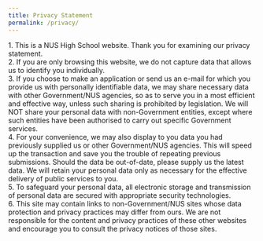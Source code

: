 ```yaml
---
title: Privacy Statement
permalink: /privacy/
---
```

1\.  This is a NUS High School website. Thank you for examining our privacy statement.<br>
2\.  If you are only browsing this website, we do not capture data that allows us to identify you individually.<br>
3\.  If you choose to make an application or send us an e-mail for which you provide us with personally identifiable data, we may share necessary data with other Government/NUS agencies, so as to serve you in a most efficient and effective way, unless such sharing is prohibited by legislation. We will NOT share your personal data with non-Government entities, except where such entities have been authorised to carry out specific Government services.<br>
4\.  For your convenience, we may also display to you data you had previously supplied us or other Government/NUS agencies. This will speed up the transaction and save you the trouble of repeating previous submissions. Should the data be out-of-date, please supply us the latest data. We will retain your personal data only as necessary for the effective delivery of public services to you.<br>
5\.  To safeguard your personal data, all electronic storage and transmission of personal data are secured with appropriate security technologies.<br>
6\.  This site may contain links to non-Government/NUS sites whose data protection and privacy practices may differ from ours. We are not responsible for the content and privacy practices of these other websites and encourage you to consult the privacy notices of those sites.